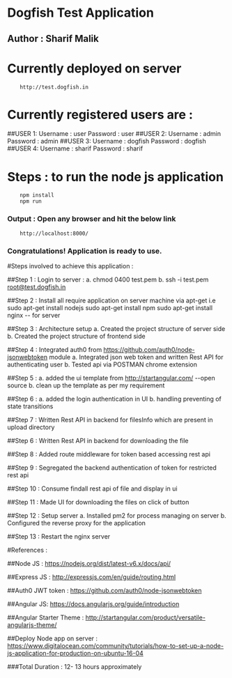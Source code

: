 # Dogfish Test Application
## Author : Sharif Malik

# Currently deployed on server
        http://test.dogfish.in

# Currently registered users are :
##USER 1:
      Username : user
      Password : user
##USER 2:
      Username : admin
      Password : admin
##USER 3:
      Username : dogfish
      Password : dogfish
##USER 4:
      Username : sharif
      Password : sharif

# Steps : to run the node js application
        npm install
        npm run

### Output : Open any browser and hit the below link
        http://localhost:8000/

### Congratulations! Application is ready to use.

#Steps involved to achieve this application :

##Step 1 : Login to server :
	a. chmod 0400 test.pem
	b. ssh -i test.pem root@test.dogfish.in

##Step 2 : Install all require application on server machine via apt-get
	i.e sudo apt-get install nodejs
	sudo apt-get install npm
	sudo apt-get install nginx -- for server

##Step 3 : Architecture setup
	 a. Created the project structure of server side
	 b. Created the project structure of frontend side

##Step 4 : Integrated auth0 from https://github.com/auth0/node-jsonwebtoken module
	 a. Integrated json web token and written Rest API for authenticating user
	 b. Tested api via POSTMAN chrome extension

##Step 5 : a. added the ui template from http://startangular.com/ --open source
	 b. clean up the template as per my requirement

##Step 6 : a. added the login authentication in UI
	 b. handling preventing of state transitions

##Step 7 :
  Written Rest API in backend for filesInfo which are present in upload directory

##Step 6 :
  Written Rest API in backend for downloading the file

##Step 8 :
  Added route middleware for token based accessing rest api

##Step 9 :
  Segregated the backend authentication of token for restricted rest api

##Step 10 :
  Consume findall rest api of file and display in ui

##Step 11 :
  Made UI for downloading the files on click of button

##Step 12 : Setup server
	a. Installed pm2 for process managing on server
	b. Configured the reverse proxy for the application

##Step 13 : Restart the nginx server

#References :

##Node JS :
	https://nodejs.org/dist/latest-v6.x/docs/api/

##Express JS :
	http://expressjs.com/en/guide/routing.html

##Auth0 JWT token :
	https://github.com/auth0/node-jsonwebtoken

##Angular JS:
	https://docs.angularjs.org/guide/introduction

##Angular Starter Theme :
	http://startangular.com/product/versatile-angularjs-theme/

##Deploy Node app on server :
	https://www.digitalocean.com/community/tutorials/how-to-set-up-a-node-js-application-for-production-on-ubuntu-16-04

###Total Duration : 12- 13 hours approximately
